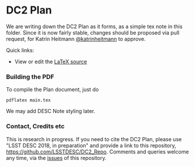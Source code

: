 # DC2 Plan

We are writing down the DC2 Plan as it forms, as a simple tex note in
this folder. Since it is now fairly stable, changes should be proposed
via pull request, for Katrin Heitmann
[@katrinheitmann](https://github.com/LSSTDESC/DC2_Repo/issues/new?body=@katrinheitmann)
to approve.

Quick links:

* View or edit the [LaTeX source](main.tex)


### Building the PDF

To compile the Plan document, just do
```
pdflatex main.tex
```
We may add DESC Note styling later.

### Contact, Credits etc

This is research in progress. If you need to cite the DC2 Plan, please
use "LSST DESC 2018, in preparation" and provide a link to this
repository, https://github.com/LSSTDESC/DC2_Repo.  Comments and queries
welcome any time, via the
[issues](https://github.com/LSSTDESC/DC2_Repo/issues) of this
repository.
